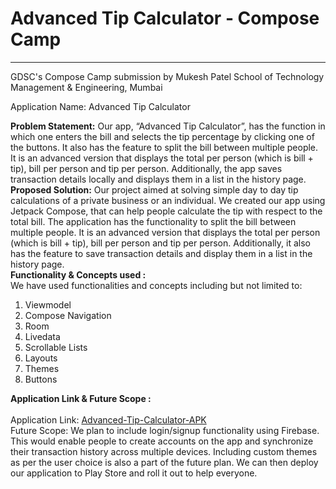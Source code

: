 # Advanced Tip Calculator - Compose Camp

---

GDSC's Compose Camp submission by Mukesh Patel School of Technology Management &amp; Engineering, Mumbai

Application Name: Advanced Tip Calculator

<b> Problem Statement:</b>
Our app, “Advanced Tip Calculator”, has the function in which one enters the bill and selects the tip percentage by clicking one of the buttons. It also has the feature to split the bill between multiple people. It is an advanced version that displays the total per person (which is bill + tip), bill per person and tip per person. Additionally, the app saves transaction details locally and displays them in a list in the history page.
<br>
<b> Proposed Solution:</b>
Our project aimed at solving simple day to day tip calculations of a private business or an individual. We created our app using Jetpack Compose, that can help people calculate the tip with respect to the total bill. The application has the functionality to split the bill between multiple people. It is an advanced version that displays the total per person (which is bill + tip), bill per person and tip per person. Additionally, it also has the feature to save transaction details and display them in a list in the history page.
<br>
<b> Functionality & Concepts used : </b> <br>
We have used functionalities and concepts including but not limited to:
1) Viewmodel
2) Compose Navigation
3) Room
4) Livedata
5) Scrollable Lists
6) Layouts
7) Themes
8) Buttons

<b> Application Link & Future Scope : </b>
<br> <br>
Application Link: [Advanced-Tip-Calculator-APK](https://drive.google.com/file/d/1xXJanxT2mpZADDUg8TgvABaruUFiTpfz/view?usp=sharing)
<br>
Future Scope: We plan to include login/signup functionality using Firebase. This would enable people to create accounts on the app and synchronize their transaction history across multiple devices. Including custom themes as per the user choice is also a part of the future plan. We can then deploy our application to Play Store and roll it out to help everyone.